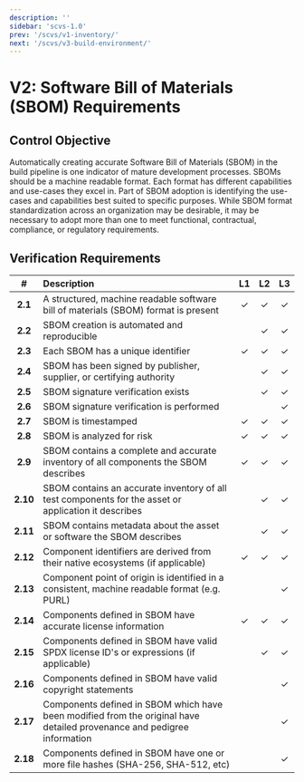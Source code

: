 ```yaml
---
description: ''
sidebar: 'scvs-1.0'
prev: '/scvs/v1-inventory/'
next: '/scvs/v3-build-environment/'
---
```


# V2: Software Bill of Materials (SBOM) Requirements

## Control Objective

Automatically creating accurate Software Bill of Materials (SBOM) in the build pipeline is one indicator of mature
development processes. SBOMs should be a machine readable format. 
Each format has different capabilities and use-cases they excel in. Part of SBOM adoption is identifying the use-cases 
and capabilities best suited to specific purposes. While SBOM format standardization across an organization may be 
desirable, it may be necessary to adopt more than one to meet functional, contractual, compliance, or regulatory 
requirements.

## Verification Requirements

| # | Description | L1 | L2 | L3 |
| :---: | :--- | :---: | :---: | :---: |
| **2.1** | A structured, machine readable software bill of materials (SBOM) format is present | ✓ | ✓ | ✓ |
| **2.2** | SBOM creation is automated and reproducible | | ✓ | ✓ |
| **2.3** | Each SBOM has a unique identifier | ✓ | ✓ | ✓ |
| **2.4** | SBOM has been signed by publisher, supplier, or certifying authority | | ✓ | ✓ |
| **2.5** | SBOM signature verification exists | | ✓ | ✓ |
| **2.6** | SBOM signature verification is performed | | | ✓ |
| **2.7** | SBOM is timestamped | ✓ | ✓ | ✓ |
| **2.8** | SBOM is analyzed for risk | ✓ | ✓ | ✓ |
| **2.9** | SBOM contains a complete and accurate inventory of all components the SBOM describes | ✓ | ✓ | ✓ |
| **2.10** | SBOM contains an accurate inventory of all test components for the asset or application it describes | | ✓ | ✓ |
| **2.11** | SBOM contains metadata about the asset or software the SBOM describes | | ✓ | ✓ |
| **2.12** | Component identifiers are derived from their native ecosystems (if applicable) | ✓ | ✓ | ✓ |
| **2.13** | Component point of origin is identified in a consistent, machine readable format (e.g. PURL) | | | ✓ |
| **2.14** | Components defined in SBOM have accurate license information | ✓ | ✓ | ✓ |
| **2.15** | Components defined in SBOM have valid SPDX license ID's or expressions (if applicable) | | ✓ | ✓ |
| **2.16** | Components defined in SBOM have valid copyright statements | | | ✓ |
| **2.17** | Components defined in SBOM which have been modified from the original have detailed provenance and pedigree information  | | | ✓ |
| **2.18** | Components defined in SBOM have one or more file hashes (SHA-256, SHA-512, etc) | | | ✓ |
